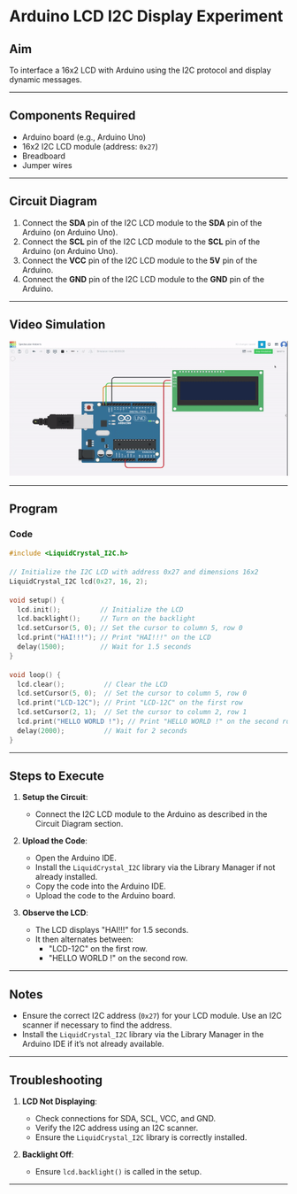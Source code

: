 # Arduino LCD I2C Display Experiment

## Aim
To interface a 16x2 LCD with Arduino using the I2C protocol and display dynamic messages.

---

## Components Required
- Arduino board (e.g., Arduino Uno)
- 16x2 I2C LCD module (address: `0x27`)
- Breadboard
- Jumper wires

---

## Circuit Diagram
1. Connect the **SDA** pin of the I2C LCD module to the **SDA** pin of the Arduino (on Arduino Uno).
2. Connect the **SCL** pin of the I2C LCD module to the **SCL** pin of the Arduino (on Arduino Uno).
3. Connect the **VCC** pin of the I2C LCD module to the **5V** pin of the Arduino.
4. Connect the **GND** pin of the I2C LCD module to the **GND** pin of the Arduino.

---

## Video Simulation


![](./lcd.gif)

---

## Program
### Code
```cpp
#include <LiquidCrystal_I2C.h>

// Initialize the I2C LCD with address 0x27 and dimensions 16x2
LiquidCrystal_I2C lcd(0x27, 16, 2);

void setup() {
  lcd.init();          // Initialize the LCD
  lcd.backlight();     // Turn on the backlight
  lcd.setCursor(5, 0); // Set the cursor to column 5, row 0
  lcd.print("HAI!!!"); // Print "HAI!!!" on the LCD
  delay(1500);         // Wait for 1.5 seconds
}

void loop() {
  lcd.clear();          // Clear the LCD
  lcd.setCursor(5, 0);  // Set the cursor to column 5, row 0
  lcd.print("LCD-12C"); // Print "LCD-12C" on the first row
  lcd.setCursor(2, 1);  // Set the cursor to column 2, row 1
  lcd.print("HELLO WORLD !"); // Print "HELLO WORLD !" on the second row
  delay(2000);          // Wait for 2 seconds
}
```
---







## Steps to Execute
1. **Setup the Circuit**:
   - Connect the I2C LCD module to the Arduino as described in the Circuit Diagram section.

2. **Upload the Code**:
   - Open the Arduino IDE.
   - Install the `LiquidCrystal_I2C` library via the Library Manager if not already installed.
   - Copy the code into the Arduino IDE.
   - Upload the code to the Arduino board.

3. **Observe the LCD**:
   - The LCD displays "HAI!!!" for 1.5 seconds.
   - It then alternates between:
     - "LCD-12C" on the first row.
     - "HELLO WORLD !" on the second row.

---

## Notes
- Ensure the correct I2C address (`0x27`) for your LCD module. Use an I2C scanner if necessary to find the address.
- Install the `LiquidCrystal_I2C` library via the Library Manager in the Arduino IDE if it’s not already available.

---

## Troubleshooting
1. **LCD Not Displaying**:
   - Check connections for SDA, SCL, VCC, and GND.
   - Verify the I2C address using an I2C scanner.
   - Ensure the `LiquidCrystal_I2C` library is correctly installed.

2. **Backlight Off**:
   - Ensure `lcd.backlight()` is called in the setup.

---
